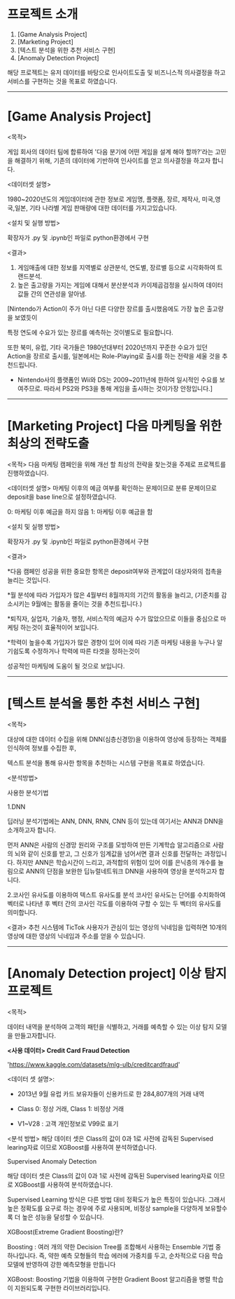 # 프로젝트 소개

1. [Game Analysis Project]
2. [Marketing Project]
3. [텍스트 분석을 위한 추천 서비스 구현]
4. [Anomaly Detection Project]



 해당 프로젝트는 유저 데이터를 바탕으로 인사이트도출 및 비즈니스적 의사결정을 하고 서비스를 구현하는 것을 목표로 하였습니다.


----------------------------------------------------------------------------------------------------------------------------------------------


# [Game Analysis Project]


<목적>

게임 회사의 데이터 팀에 합류하여 '다음 분기에 어떤 게임을 설계 해야 할까?'라는 고민을 해결하기 위해, 기존의 데이터에 기반하여 인사이트를 얻고 의사결정을 하고자 합니다.


<데이터셋 설명>

1980~2020년도의 게임데이터에 관한 정보로 게임명, 플랫폼, 장르, 제작사, 미국,영국,일본, 기타 나라별 게임 판매량에 대한 데이터를 가지고있습니다.

<설치 및 실행 방법>

확장자가 .py 및 .ipynb인 파일로 python환경에서 구현

<결과>

1. 게임매출에 대한 정보를 지역별로 상관분석, 연도별, 장르별 등으로 시각화하여 트랜드분석.
2. 높은 출고량을 가지는 게임에 대해서 분산분석과 카이제곱검정을 실시하여 데이터 값들 간의 연관성을 알아냄.

[Nintendo가 Action이 주가 아닌 다른 다양한 장르를 출시했음에도 가장 높은 출고량을 보였듯이

특정 연도에 수요가 있는 장르를 예측하는 것이별도로 필요합니다.

또한 북미, 유럽, 기타 국가들은 1980년대부터 2020년까지 꾸준한 수요가 있던 Action을 장르로 출시를,
일본에서는 Role-Playing로 출시를 하는 전략을 세울 것을 추천드립니다.

+ Nintendo사의 플랫폼인 Wii와 DS는 2009~2011년에 한하여 일시적인 수요를 보여주므로.
따라서 PS2와 PS3을 통해 게임을 출시하는 것이가장 안정입니다.]




----------------------------------------------------------------------------------------------------------------------------------------------





# [Marketing Project] 다음 마케팅을 위한 최상의 전략도출

<목적>
다음 마케팅 캠페인을 위해 개선 할 최상의 전략을 찾는것을 주제로 프로젝트를 진행하였습니다.


<데이터셋 설명>
마케팅 이후의 예금 여부를 확인하는 문제이므로 분류 문제이므로 deposit을 base line으로 설정하였습니다.

0: 마케팅 이후 예금을 하지 않음
1: 마케팅 이후 예금을 함

<설치 및 실행 방법>

확장자가 .py 및 .ipynb인 파일로 python환경에서 구현


<결과>

*다음 캠페인 성공을 위한 중요한 항목은 deposit여부와 관계없이 대상자와의 접촉을 늘리는 것입니다.

*월 분석에 따라 가입자가 많은 4월부터 8월까지의 기간의 활동을 늘리고, (기준치를 감소시키는 9월에는 활동을 줄이는 것을 추천드립니다.)

*퇴직자, 실업자, 기술자, 행정, 서비스직의 예금자 수가 많았으므로 이들을 중심으로 마케팅 하는것이 효율적이어 보입니다.

*학력이 높을수록 가입자가 많은 경향이 있어 이에 따라 기존 마케팅 내용을 누구나 알기쉽도록 수정하거나 학력에 따른 타겟을 정하는것이

성공적인 마케팅에 도움이 될 것으로 보입니다.


----------------------------------------------------------------------------------------------------------------------------------------------
# [텍스트 분석을 통한 추천 서비스 구현]


<목적>

대상에 대한 데이터 수집을 위해 DNN(심층신경망)을 이용하여 영상에 등장하는 객체를 인식하여 정보를 수집한 후,

텍스트 분석을 통해 유사한 항목을 추천하는 시스템 구현을 목표로 하였습니다.


<분석방법>

사용한 분석기법


1.DNN

딥러닝 분석기법에는 ANN, DNN, RNN, CNN 등이 있는데 여기서는 ANN과 DNN을 소개하고자 합니다.

먼저 ANN은 사람의 신경망 원리와 구조를 모방하여 만든 기계학습 알고리즘으로 사람의 뇌와 같이 신호를 받고, 그 신호가 임계값을 넘어서면 결과 신호를 전달하는 과정입니다. 하지만 ANN은 학습시간이 느리고, 과적합의 위험이 있어 이를 은닉층의 개수를 늘림으로 ANN의 단점을 보완한 딥뉴럴네트워크 DNN을 사용하여 영상을 분석하고자 합니다.



2.코사인 유사도를 이용하여 텍스트 유사도를 분석
코사인 유사도는 단어를 수치화하여 벡터로 나타낸 후 벡터 간의 코사인 각도를 이용하여 구할 수 있는 두 벡터의 유사도를 의미합니다.


<결과>
추천 시스템에 TicTok 사용자가 관심이 있는 영상의 닉네임을 입력하면 10개의 영상에 대한 영상의 닉네임과 주소를 얻을 수 있습니다. 




----------------------------------------------------------------------------------------------------------------------------------------------
# [Anomaly Detection project] 이상 탐지 프로젝트

<목적> 

데이터 내역을 분석하여 고객의 패턴을 식별하고, 거래를 예측할 수 있는 이상 탐지 모델을 만들고자합니다.

**<사용 데이터> Credit Card Fraud Detection**

'https://www.kaggle.com/datasets/mlg-ulb/creditcardfraud'



<데이터 셋 설명>:

- 2013년 9월 유럽 카드 보유자들이 신용카드로 한 284,807개의 거래 내역

- Class 0: 정상 거래, Class 1: 비정상 거래

- V1~V28 : 고객 개인정보로 V99로 표기


<분석 방법>
해당 데이터 셋은 Class의 값이 0과 1로 사전에 감독된 Supervised learing자료 이므로 XGBoost를 사용하여 분석하였습니다.

Supervised Anomaly Detection

해당 데이터 셋은 Class의 값이 0과 1로 사전에 감독된 Supervised learing자료 이므로 XGBoost를 사용하여 분석하였습니다.

Supervised Learning 방식은 다른 방법 대비 정확도가 높은 특징이 있습니다. 그래서 높은 정확도를 요구로 하는 경우에 주로 사용되며, 비정상 sample을 다양하게 보유할수록 더 높은 성능을 달성할 수 있습니다.

XGBoost(Extreme Gradient Boosting)란?

Boosting : 여러 개의 약한 Decision Tree를 조합해서 사용하는 Ensemble 기법 중 하나입니다. 즉, 약한 예측 모형들의 학습 에러에 가중치를 두고, 순차적으로 다음 학습 모델에 반영하여 강한 예측모형을 만듭니다

XGBoost: Boosting 기법을 이용하여 구현한 Gradient Boost 알고리즘을 병렬 학습이 지원되도록 구현한 라이브러리입니다.
